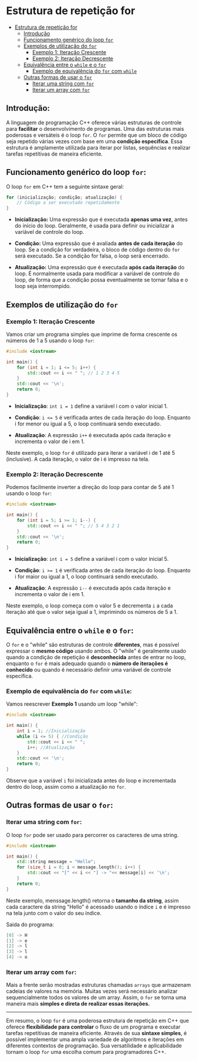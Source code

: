 # Estrutura de repetição for

<!-- toc -->
- [Estrutura de repetição for](#estrutura-de-repetição-for)
  - [Introdução](#introdução)
  - [Funcionamento genérico do loop `for`](#funcionamento-genérico-do-loop-for)
  - [Exemplos de utilização do `for`](#exemplos-de-utilização-do-for)
    - [Exemplo 1: Iteração Crescente](#exemplo-1-iteração-crescente)
    - [Exemplo 2: Iteração Decrescente](#exemplo-2-iteração-decrescente)
  - [Equivalência entre o `while` e o `for`](#equivalência-entre-o-while-e-o-for)
    - [Exemplo de equivalência do `for` com `while`](#exemplo-de-equivalência-do-for-com-while)
  - [Outras formas de usar o `for`](#outras-formas-de-usar-o-for)
    - [Iterar uma string com `for`](#iterar-uma-string-com-for)
    - [Iterar um array com `for`](#iterar-um-array-com-for)
<!-- toc -->

## **Introdução:**

A linguagem de programação C++ oferece várias estruturas de controle para
**facilitar** o desenvolvimento de programas. Uma das estruturas mais poderosas e
versáteis é o loop `for`. O `for` permite que um bloco de código seja
repetido várias vezes com base em uma **condição específica**. Essa estrutura
é amplamente utilizada para iterar por listas, sequências e realizar tarefas
repetitivas de maneira eficiente.

## **Funcionamento genérico do loop `for`:**

O loop `for` em C++ tem a seguinte sintaxe geral:

```c++
for (inicialização; condição; atualização) {
    // Código a ser executado repetidamente
}
```

- **Inicialização:** Uma expressão que é executada **apenas uma vez**, antes do
início do loop. Geralmente, é usada para definir ou inicializar a variável
de controle do loop.

- **Condição:** Uma expressão que é avaliada **antes de cada iteração** do
loop. Se a condição for verdadeira, o bloco de código dentro do `for` será
executado. Se a condição for falsa, o loop será encerrado.

- **Atualização:** Uma expressão que é executada **após cada iteração** do
loop. É normalmente usada para modificar a variável de controle do loop, de
forma que a condição possa eventualmente se tornar falsa e o loop seja
interrompido.

## **Exemplos de utilização do `for`**

### **Exemplo 1**: Iteração Crescente

Vamos criar um programa simples que imprime de forma crescente os números de
1 a 5 usando o loop
`for`:

```cpp
#include <iostream>

int main() {
    for (int i = 1; i <= 5; i++) {
        std::cout << i << " "; // 1 2 3 4 5
    }
    std::cout << '\n';
    return 0;
}
```

- **Inicialização**: `int i = 1` define a variável i com o valor inicial 1.

- **Condição**:  `i <= 5` é verificada antes de cada iteração do loop. Enquanto i
for menor ou igual a 5, o loop continuará sendo executado.

- **Atualização**: A expressão `i++` é executada após cada iteração e incrementa
o valor de i em 1.

Neste exemplo, o loop `for` é utilizado para iterar a variável i de 1 até 5
(inclusive). A cada iteração, o valor de i é impresso na tela.

### **Exemplo 2**: Iteração Decrescente

Podemos facilmente inverter a direção do loop para contar de 5 até 1 usando
o loop `for`:

```cpp
#include <iostream>

int main() {
    for (int i = 5; i >= 1; i--) {
        std::cout << i << " "; // 5 4 3 2 1 
    }
    std::cout << '\n';
    return 0;
}
```

- **Inicialização**: `int i = 5` define a variável i com o valor inicial 5.

- **Condição**:  `i >= 1` é verificada antes de cada iteração do loop. Enquanto i
for maior ou igual a 1, o loop continuará sendo executado.

- **Atualização**: A expressão `i--` é executada após cada iteração e incrementa
o valor de i em 1.

Neste exemplo, o loop começa com o valor 5 e decrementa `i` a cada iteração
até que o valor seja igual a 1, imprimindo os números de 5 a 1.

## **Equivalência entre o `while` e o `for`:**

O `for` e o "while" são estruturas de controle **diferentes**, mas é possível
expressar o **mesmo código** usando ambos. O "while" é geralmente usado quando a
condição de repetição é **desconhecida** antes de entrar no loop, enquanto o
`for` é mais adequado quando o **número de iterações é conhecido** ou quando
é necessário definir uma variável de controle específica.

### **Exemplo de equivalência do `for` com `while`:**

Vamos reescrever **Exemplo 1** usando um loop "while":

```cpp
#include <iostream>

int main() {
    int i = 1; //Inicialização
    while (i <= 5) { //Condição
        std::cout << i << " ";
        i++; //Atualização
    }
    std::cout << '\n';
    return 0;
}
```

Observe que a variável `i` foi inicializada antes do loop e incrementada
dentro do loop, assim como a atualização no `for`.

## **Outras formas de usar o `for`:**

### **Iterar uma string com `for`:**

O loop `for` pode ser usado para percorrer
os caracteres de uma string.

```cpp
#include <iostream>

int main() {
    std::string message = "Hello";
    for (size_t i = 0; i < message.length(); i++) {
        std::cout << "[" << i << "] -> "<< message[i] << '\n';
    }
    return 0;
}
```

Neste exemplo, menssage.length() retorna o **tamanho da string**, assim cada caractere
da string "Hello" é acessado usando o índice `i` e é impresso na tela junto com o
valor do seu índice.
  
Saida do programa:

```cpp
[0] -> H
[1] -> e
[2] -> l
[3] -> l
[4] -> o
```

### **Iterar um array com `for`:**

Mais a frente serão mostradas estruturas chamadas `arrays` que armazenam cadeias
de valores na memória. Muitas vezes será necessário analizar sequencialmente
todos os valores de um array. Assim, o `for` se torna uma maneira mais **simples
e direta de realizar essas iterações.**

---

Em resumo, o loop `for` é uma poderosa estrutura de repetição em C++ que
oferece **flexibilidade para controlar** o fluxo de um programa e executar tarefas
repetitivas de maneira eficiente. Através de sua **sintaxe simples**, é possível
implementar uma ampla variedade de algoritmos e iterações em diferentes
contextos de programação. Sua versatilidade e aplicabilidade tornam o loop
`for` uma escolha comum para programadores C++.
